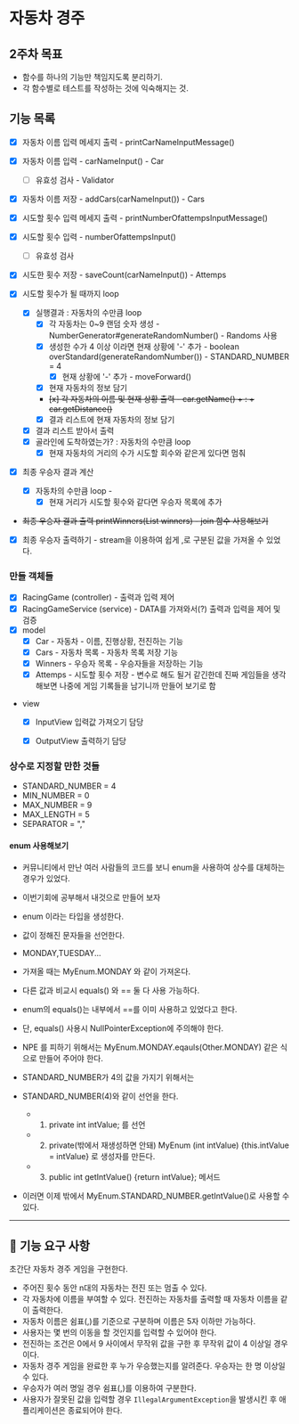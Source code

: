 # 자동차 경주

## 2주차 목표
- 함수를 하나의 기능만 책임지도록 분리하기.
- 각 함수별로 테스트를 작성하는 것에 익숙해지는 것.

## 기능 목록
- [x] 자동차 이름 입력 메세지 출력 - printCarNameInputMessage()
- [x] 자동차 이름 입력 - carNameInput() - Car
	- [ ] 유효성 검사 - Validator
- [x] 자동차 이름 저장 - addCars(carNameInput()) - Cars

- [x] 시도할 횟수 입력 메세지 출력 - printNumberOfattempsInputMessage()
- [x] 시도할 횟수 입력 - numberOfattempsInput()
	- [ ] 유효성 검사
- [x] 시도한 횟수 저장 - saveCount(carNameInput()) - Attemps

- [x] 시도할 횟수가 될 때까지 loop
	- [x] 실행결과 : 자동차의 수만큼 loop
		- [x] 각 자동차는 0~9 랜덤 숫자 생성 - NumberGenerator#generateRandomNumber() - Randoms 사용
		- [x] 생성한 수가 4 이상 이라면 현재 상황에 '-' 추가 - boolean overStandard(generateRandomNumber()) - STANDARD_NUMBER = 4
			- [x] 현재 상황에 '-' 추가 - moveForward()
		- [x] 현재 자동차의 정보 담기
		- ~~[x] 각 자동차의 이름 및 현재 상황 출력 - car.getName() + : + car.getDistance()~~
		- [x] 결과 리스트에 현재 자동차의 정보 담기
	- [x] 결과 리스트 받아서 출력
	- [x] 골라인에 도착하였는가? : 자동차의 수만큼 loop
		- [x] 현재 자동차의 거리의 수가 시도할 회수와 같은게 있다면 멈춰

- [x] 최종 우승자 결과 계산
	- [x] 자동차의 수만큼 loop - 
		- [x] 현재 거리가 시도할 횟수와 같다면 우승자 목록에 추가
- ~~최종 우승자 결과 출력 printWinners(List<String> winners) - join 함수 사용해보기~~
- [x] 최종 우승자 출력하기 - stream을 이용하여 쉽게 ,로 구분된 값을 가져올 수 있었다.

### 만들 객체들
- [x] RacingGame (controller) - 출력과 입력 제어
- [x] RacingGameService (service) - DATA를 가져와서(?) 출력과 입력을 제어 및 검증
- [x] model
	- [x] Car - 자동차 - 이름, 진행상황, 전진하는 기능
	- [x] Cars - 자동차 목록 - 자동차 목록 저장 기능
	- [x] Winners - 우승자 목록 - 우승자들을 저장하는 기능
	- [x] Attemps - 시도할 횟수 저장 - 변수로 해도 될거 같긴한데 진짜 게임들을 생각해보면 나중에 게임 기록들을 남기니까 만들어 보기로 함
- view
	- [x] InputView 입력값 가져오기 담당
	- [x] OutputView 출력하기 담당


### 상수로 지정할 만한 것들 
- STANDARD_NUMBER = 4
- MIN_NUMBER = 0
- MAX_NUMBER = 9
- MAX_LENGTH = 5
- SEPARATOR = ","

#### enum 사용해보기
- 커뮤니티에서 만난 여러 사람들의 코드를 보니 enum을 사용하여 상수를 대체하는 경우가 있었다.
- 이번기회에 공부해서 내것으로 만들어 보자

- enum 이라는 타입을 생성한다.
- 값이 정해진 문자들을 선언한다.
- MONDAY,TUESDAY... 
- 가져올 때는 MyEnum.MONDAY 와 같이 가져온다.
- 다른 값과 비교시 equals() 와 == 둘 다 사용 가능하다.
- enum의 equals()는 내부에서 ==를 이미 사용하고 있었다고 한다.
- 단, equals() 사용시 NullPointerException에 주의해야 한다.
- NPE 를 피하기 위해서는 MyEnum.MONDAY.eqauls(Other.MONDAY) 같은 식으로 만들어 주어야 한다.

- STANDARD_NUMBER가 4의 값을 가지기 위해서는
- STANDARD_NUMBER(4)와 같이 선언을 한다.
	- 1. private int intValue; 를 선언
	- 2. private(밖에서 재생성하면 안돼) MyEnum (int intValue) {this.intValue = intValue} 로 생성자를 만든다.
	- 3. public int getIntValue() {return intValue}; 메서드
- 이러면 이제 밖에서 MyEnum.STANDARD_NUMBER.getIntValue()로 사용할 수 있다.
---

## 🚀 기능 요구 사항
초간단 자동차 경주 게임을 구현한다.

- 주어진 횟수 동안 n대의 자동차는 전진 또는 멈출 수 있다.
- 각 자동차에 이름을 부여할 수 있다. 전진하는 자동차를 출력할 때 자동차 이름을 같이 출력한다.
- 자동차 이름은 쉼표(,)를 기준으로 구분하며 이름은 5자 이하만 가능하다.
- 사용자는 몇 번의 이동을 할 것인지를 입력할 수 있어야 한다.
- 전진하는 조건은 0에서 9 사이에서 무작위 값을 구한 후 무작위 값이 4 이상일 경우이다.
- 자동차 경주 게임을 완료한 후 누가 우승했는지를 알려준다. 우승자는 한 명 이상일 수 있다.
- 우승자가 여러 명일 경우 쉼표(,)를 이용하여 구분한다.
- 사용자가 잘못된 값을 입력할 경우 `IllegalArgumentException`을 발생시킨 후 애플리케이션은 종료되어야 한다.